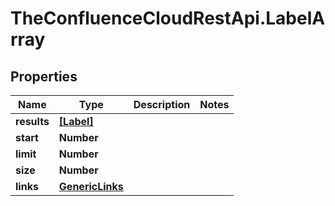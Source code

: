# TheConfluenceCloudRestApi.LabelArray

## Properties
Name | Type | Description | Notes
------------ | ------------- | ------------- | -------------
**results** | [**[Label]**](Label.md) |  | 
**start** | **Number** |  | 
**limit** | **Number** |  | 
**size** | **Number** |  | 
**links** | [**GenericLinks**](GenericLinks.md) |  | 
